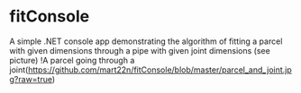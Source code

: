 # fitConsole

A simple .NET console app demonstrating the algorithm of fitting a parcel with given dimensions through a pipe with given joint dimensions (see picture) 
!A parcel going through a joint(https://github.com/mart22n/fitConsole/blob/master/parcel_and_joint.jpg?raw=true)
